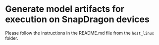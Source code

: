 # Generate model artifacts for execution on SnapDragon devices

Please follow the instructions in the README.md file from the `host_linux` folder.
